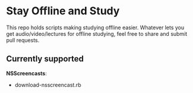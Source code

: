 # Stay Offline and Study

This repo holds scripts making studying offline easier. Whatever lets you
get audio/video/lectures for offline studying, feel free to share and submit
pull requests.

## Currently supported

**NSScreencasts**:

- download-nsscreencast.rb
